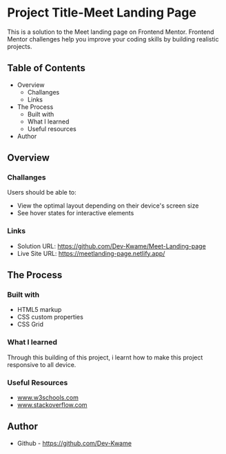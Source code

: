 # Project Title-Meet Landing Page
This is a solution to the Meet landing page on Frontend Mentor. Frontend Mentor challenges help you improve your coding skills by building realistic projects.

## Table of Contents
* Overview
  - Challanges
  - Links
* The Process
  - Built with
  - What I learned
  - Useful resources
* Author

## Overview
### Challanges
Users should be able to:
* View the optimal layout depending on their device's screen size
* See hover states for interactive elements
### Links
* Solution URL: https://github.com/Dev-Kwame/Meet-Landing-page
* Live Site URL: https://meetlanding-page.netlify.app/
## The Process
### Built with
* HTML5 markup
* CSS custom properties
* CSS Grid
### What I learned
Through this building of this project, i learnt how to make this project responsive to all device. 
### Useful Resources
* www.w3schools.com
* www.stackoverflow.com
## Author
* Github - https://github.com/Dev-Kwame
